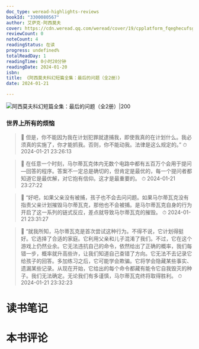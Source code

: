 ```yaml
---
doc_type: weread-highlights-reviews
bookId: "3300080567"
author: 艾萨克·阿西莫夫
cover: https://cdn.weread.qq.com/weread/cover/19/cpplatform_fqeghecufsgk6pbaypkasx/t7_cpplatform_fqeghecufsgk6pbaypkasx1701845043.jpg
reviewCount: 0
noteCount: 4
readingStatus: 在读
progress: undefined%
totalReadDay: 1
readingTime: 0小时20分钟
readingDate: 2024-01-20
isbn: 
title: 《阿西莫夫科幻短篇全集：最后的问题（全2册）》
date: 2024-01-21

---
```


![ 阿西莫夫科幻短篇全集：最后的问题（全2册）|200](https://cdn.weread.qq.com/weread/cover/19/cpplatform_fqeghecufsgk6pbaypkasx/t7_cpplatform_fqeghecufsgk6pbaypkasx1701845043.jpg)


### 世界上所有的烦恼

> 📌 但是，你不能因为我在计划犯罪就逮捕我，即使我真的在计划什么。我必须真的实施了，你才能抓我。否则，你不能动我。法律是这么规定的。” 
> ⏱ 2024-01-21 23:26:13 

> 📌 在任意一个时刻，马尔蒂瓦克体内无数个电路中都有五百万个会用于提问—回答的程序。答案不一定总是确切的，但肯定是最优的，每一个提问者都知道它是最优解，对它抱有信仰。这才是最重要的。 
> ⏱ 2024-01-21 23:27:22 

> 📌 “好吧，如果父亲没有被捕，孩子也不会去问问题。如果马尔蒂瓦克没有指责父亲计划摧毁马尔蒂瓦克，那他也不会被捕。是马尔蒂瓦克自身的行为开启了这一系列的链式反应，差点就导致马尔蒂瓦克的摧毁。 
> ⏱ 2024-01-21 23:31:27 

> 📌 “就我所知，马尔蒂瓦克是首次尝试这种行为。不得不说，它计划得挺好。它选择了合适的家庭。它利用父亲和儿子混淆了我们。不过，它在这个游戏上仍然业余。它无法违抗自己的命令，依然给出了正确的概率，我们每错一步，概率就升高些许，让我们知道自己查错了方向。它无法不去记录它给孩子的回答。多加练习之后，它可能学会欺骗。它将学会隐藏某些事实、遗漏某些记录。从现在开始，它给出的每个命令都藏有能令它自我毁灭的种子。我们无法确定。无论我们有多谨慎，马尔蒂瓦克终将取得胜利。 
> ⏱ 2024-01-21 23:32:23 


# 读书笔记


# 本书评论
